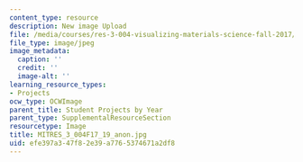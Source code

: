 ```yaml
---
content_type: resource
description: New image Upload
file: /media/courses/res-3-004-visualizing-materials-science-fall-2017/efe397a347f82e39a7765374671a2df8_MITRES_3_004F17_19_anon.jpg
file_type: image/jpeg
image_metadata:
  caption: ''
  credit: ''
  image-alt: ''
learning_resource_types:
- Projects
ocw_type: OCWImage
parent_title: Student Projects by Year
parent_type: SupplementalResourceSection
resourcetype: Image
title: MITRES_3_004F17_19_anon.jpg
uid: efe397a3-47f8-2e39-a776-5374671a2df8
---
```

